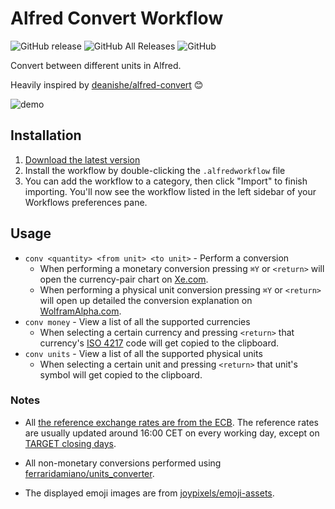 # Alfred Convert Workflow

![GitHub release](https://img.shields.io/github/release/techouse/alfred-convert.svg)
![GitHub All Releases](https://img.shields.io/github/downloads/techouse/alfred-convert/total.svg)
![GitHub](https://img.shields.io/github/license/techouse/alfred-convert.svg)

Convert between different units in Alfred.

Heavily inspired by [deanishe/alfred-convert](https://github.com/deanishe/alfred-convert) 😊

![demo](demo.gif)

## Installation

1. [Download the latest version](https://github.com/techouse/alfred-convert/releases/latest)
2. Install the workflow by double-clicking the `.alfredworkflow` file
3. You can add the workflow to a category, then click "Import" to finish importing. You'll now see the workflow listed
   in the left sidebar of your Workflows preferences pane.

## Usage

- `conv <quantity> <from unit> <to unit>` - Perform a conversion
    - When performing a monetary conversion pressing `⌘Y` or `<return>` will open the currency-pair chart
      on [Xe.com](http://www.xe.com).
    - When performing a physical unit conversion pressing `⌘Y` or `<return>` will open up detailed the conversion
      explanation on [WolframAlpha.com](https://www.wolframalpha.com).
- `conv money` - View a list of all the supported currencies
    - When selecting a certain currency and pressing `<return>` that
      currency's [ISO 4217](https://en.wikipedia.org/wiki/ISO_4217) code will get copied to the clipboard.
- `conv units` - View a list of all the supported physical units
    - When selecting a certain unit and pressing `<return>` that unit's symbol will get copied to the clipboard.

### Notes

- All [the reference exchange rates are from the ECB](https://www.ecb.europa.eu/stats/policy_and_exchange_rates/euro_reference_exchange_rates/html/index.en.html).
  The reference rates are usually updated around 16:00 CET on every working day, except
  on [TARGET closing days](https://www.ecb.europa.eu/home/contacts/working-hours/html/index.en.html).

- All non-monetary conversions performed using [ferraridamiano/units_converter](https://github.com/ferraridamiano/units_converter). 

- The displayed emoji images are from [joypixels/emoji-assets](https://github.com/joypixels/emoji-assets).